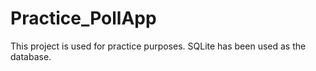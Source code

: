 # Practice_PollApp
This project is used for practice purposes. SQLite has been used as the database.
